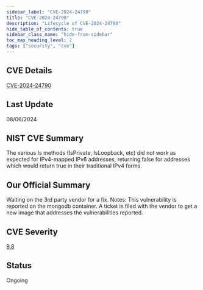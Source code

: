 ```yaml
---
sidebar_label: "CVE-2024-24790"
title: "CVE-2024-24790"
description: "Lifecycle of CVE-2024-24790"
hide_table_of_contents: true
sidebar_class_name: "hide-from-sidebar"
toc_max_heading_level: 2
tags: ["security", "cve"]
---
```


## CVE Details

[CVE-2024-24790](https://nvd.nist.gov/vuln/detail/CVE-2024-24790)

## Last Update

08/06/2024

## NIST CVE Summary

The various Is methods (IsPrivate, IsLoopback, etc) did not work as expected for IPv4-mapped IPv6 addresses, returning false for addresses which would return true in their traditional IPv4 forms.

## Our Official Summary

Waiting on the 3rd party vendor for a fix. Notes: This vulnerability is reported on the mongodb container. A ticket is filed with the vendor to get a new image that addresses the vulnerabilities reported.

## CVE Severity

[9.8](hhttps://nvd.nist.gov/vuln/detail/CVE-2024-24790)

## Status

Ongoing